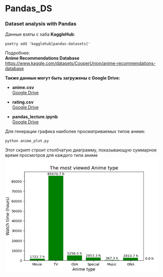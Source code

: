 # Pandas_DS
### Dataset analysis with Pandas

Данные взяты с хаба **KaggleHub**:  
```shell
poetry add 'kagglehub[pandas-datasets]'
```
Подробнее:      
**Anime Recommendations Database**  
https://www.kaggle.com/datasets/CooperUnion/anime-recommendations-database


**Также данные могут быть загружены с Google Drive:**   
* **anime.csv**  
[Google Drive](https://drive.google.com/file/d/1we8TRCGbanA7jFWahADMV73N6SaM7rK9/view?usp=share_link "Перейти к файлу anime.csv")

* **rating.csv**  
[Google Drive](https://drive.google.com/file/d/1Y3J2ikBUldWRCYU5PSEdL3k1BupRXvtY/view?usp=share_link "Перейти к файлу rating.csv")

* **pandas_lecture.ipynb**  
[Google Drive](https://drive.google.com/file/d/1uezO9gZ23iRVY8HaOcXw-bz9Zfm5QsSC/view?usp=sharing "Перейти к файлу pandas_lecture.ipynb")

Для генерации графика наиболее просматриваемых типов аниме:
```shell
python anime_plot.py
```

Этот скрипт строит столбчатую диаграмму, показывающую суммарное время просмотров для каждого типа аниме
![Graph](Figure_1.png)